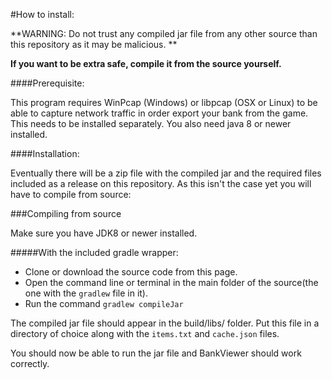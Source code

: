 #How to install:

**WARNING: Do not trust any compiled jar file from any other source than this repository as it may be malicious. **

**If you want to be extra safe, compile it from the source yourself.**

####Prerequisite:

This program requires WinPcap (Windows) or libpcap (OSX or Linux) to be able to capture network traffic in order export your bank from the game. This needs to be installed separately.
You also need java 8 or newer installed.

####Installation:

Eventually there will be a zip file with the compiled jar and the required files included as a release on this repository. As this isn't the case yet you will have to compile from source:




###Compiling from source

Make sure you have JDK8 or newer installed.


#####With the included gradle wrapper:

 - Clone or download the source code from this page.
 - Open the command line or terminal in the main folder of the source(the one with the `gradlew` file in it). 
 - Run the command `gradlew compileJar`

The compiled jar file should appear in the build/libs/ folder. Put this file in a directory of choice along with the `items.txt` and `cache.json` files.

You should now be able to run the jar file and BankViewer should work correctly.
